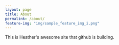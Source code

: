 ```yaml
---
layout: page
title: About
permalink: /about/
feature-img: "img/sample_feature_img_2.png"
---
```


This is Heather's awesome site that github is building. 